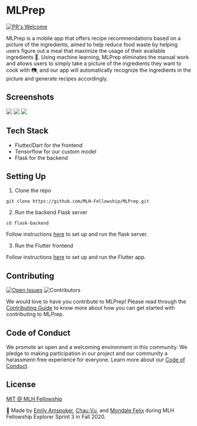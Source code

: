 # MLPrep

[![PR's Welcome](https://img.shields.io/badge/PRs-welcome-brightgreen.svg?style=flat-square)](https://github.com/MLH-Fellowship/MLPrep/pulls)

MLPrep is a mobile app that offers recipe recommendations based on a picture of the ingredients, aimed to help reduce food waste by helping users figure out a meal that maximize the usage of their available ingredients 🥗. Using machine learning, MLPrep eliminates the manual work and allows users to simply take a picture of the ingredients they want to cook with 📷, and our app will automatically recognize the ingredients in the picture and generate recipes accordingly.

## Screenshots

![](imgs/screen1.jpg)
![](imgs/screen2.jpg)
![](imgs/screen1.jpg)

## Tech Stack

- Flutter/Dart for the frontend
- Tensorflow for our custom model
- Flask for the backend

## Setting Up

1. Clone the repo
```
git clone https://github.com/MLH-Fellowship/MLPrep.git
```

2. Run the backend Flask server
```
cd flask-backend
```
Follow instructions [here](./flask-backend/README.md) to set up and run the flask server.

3. Run the Flutter frontend

Follow instructions [here](./flutter-frontend/README.md) to set up and run the Flutter app.

## Contributing

[![Open Issues](https://img.shields.io/github/issues-raw/MLH-Fellowship/MLPrep?style=flat-square)](https://github.com/MLH-Fellowship/MLPrep/issues)
![Contributors](https://img.shields.io/github/contributors/MLH-Fellowship/MLPrep?style=flat-square)

We would love to have you contribute to MLPrep! Please read through the [Contributing Guide](./CONTRIBUTING.md) to know more about how you can get started with contributing to MLPrep.

## Code of Conduct

We promote an open and a welcoming environment in this community. We pledge to making participation in our project and our community a harassment-free experience for everyone. Learn more about our [Code of Conduct](./CODE_OF_CONDUCT.md).

## License

[MIT @ MLH Fellowship](./LICENSE.md)

🙌 Made by [Emily Amspoker](https://github.com/eamspoker), [Chau Vu](https://github.com/cqvu), and [Mondale Felix](https://github.com/MondaleFelix) during MLH Fellowship Explorer Sprint 3 in Fall 2020.
